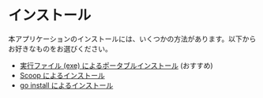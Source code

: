 # インストール

本アプリケーションのインストールには、いくつかの方法があります。以下からお好きなものをお選びください。

- [実行ファイル (exe) によるポータブルインストール](portable.md) (おすすめ)
- [Scoop によるインストール](scoop.md)
- [go install によるインストール](go-install.md)
